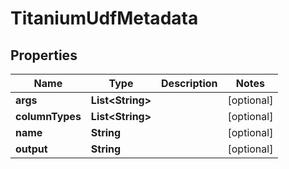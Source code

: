 

# TitaniumUdfMetadata


## Properties

| Name | Type | Description | Notes |
|------------ | ------------- | ------------- | -------------|
|**args** | **List&lt;String&gt;** |  |  [optional] |
|**columnTypes** | **List&lt;String&gt;** |  |  [optional] |
|**name** | **String** |  |  [optional] |
|**output** | **String** |  |  [optional] |




